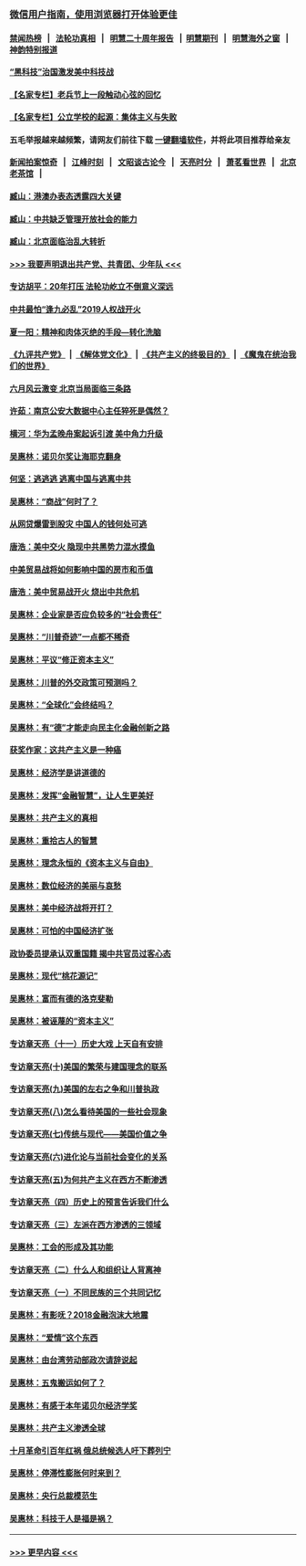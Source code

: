 ### [微信用户指南，使用浏览器打开体验更佳](https://github.com/gfw-breaker/banned-news1/blob/master/indexes/wechat-guide.md?t=0)
#### [禁闻热榜](热点新闻.md?t=0)  &nbsp;&nbsp;|&nbsp;&nbsp; [法轮功真相](https://github.com/gfw-breaker/truth/blob/master/README.md?t=0) &nbsp;&nbsp;|&nbsp;&nbsp; [明慧二十周年报告](https://github.com/gfw-breaker/mh-reports/blob/master/README.md?t=0) &nbsp;&nbsp;|&nbsp;&nbsp;[明慧期刊](https://github.com/gfw-breaker/mh-qikan) &nbsp;&nbsp;|&nbsp;&nbsp; [明慧海外之窗](https://github.com/gfw-breaker/mh-news/blob/master/README.md?t=0) &nbsp;&nbsp;|&nbsp;&nbsp; [神韵特别报道](https://github.com/gfw-breaker/mh-news/blob/master/shenyun.md?t=0)
#### [“黑科技”治国激发美中科技战](../pages/nsc423/n11638056.md?t=02081302) 
#### [【名家专栏】老兵节上一段触动心弦的回忆](../pages/nsc423/n11646016.md?t=02081302) 
#### [【名家专栏】公立学校的起源：集体主义与失败](../pages/nsc423/n11601833.md?t=02081302) 
#### 五毛举报越来越频繁，请网友们前往下载 [一键翻墙软件](https://github.com/gfw-breaker/ssr-accounts)，并将此项目推荐给亲友
#### [新闻拍案惊奇](https://github.com/gfw-breaker/banned-news1/blob/master/pages/link4.md) &nbsp;&nbsp;|&nbsp;&nbsp; [江峰时刻](https://github.com/gfw-breaker/banned-news1/blob/master/pages/link4.md) &nbsp;&nbsp;|&nbsp;&nbsp; [文昭谈古论今](https://github.com/gfw-breaker/banned-news1/blob/master/pages/link4.md) &nbsp;&nbsp;|&nbsp;&nbsp; [天亮时分](https://github.com/gfw-breaker/banned-news1/blob/master/pages/link4.md) &nbsp;&nbsp;|&nbsp;&nbsp; [萧茗看世界](https://github.com/gfw-breaker/banned-news1/blob/master/pages/link4.md) &nbsp;&nbsp;|&nbsp;&nbsp; [北京老茶馆](https://github.com/gfw-breaker/banned-news1/blob/master/pages/link4.md) &nbsp;&nbsp;|&nbsp;&nbsp; 
#### [臧山：港澳办表态透露四大关键](../pages/nsc423/n11421628.md?t=02081302) 
#### [臧山：中共缺乏管理开放社会的能力](../pages/nsc423/n11407457.md?t=02081302) 
#### [臧山：北京面临治乱大转折](../pages/nsc423/n11406895.md?t=02081302) 
#### [>>> 我要声明退出共产党、共青团、少年队 <<<](https://github.com/begood0513/goodnews/blob/master/quit/letter.md) 
#### [专访胡平：20年打压 法轮功屹立不倒意义深远](../pages/nsc423/n11398800.md?t=02081302) 
#### [中共最怕“逢九必乱”2019人权战开火](../pages/nsc423/n11385248.md?t=02081302) 
#### [夏一阳：精神和肉体灭绝的手段—转化洗脑](../pages/nsc423/n11368250.md?t=02081302) 
#### [《九评共产党》](https://github.com/begood0513/9ping.md/blob/master/README.md) &nbsp;|&nbsp; [《解体党文化》](../../../../jtdwh.md/blob/master/README.md)  &nbsp;|&nbsp; [《共产主义的终极目的》](../../../../gczydzjmd.md/blob/master/README.md) &nbsp;|&nbsp; [《魔鬼在统治我们的世界》](../../../../mgztzwmdsj.md/blob/master/README.md) 
#### [六月风云激变 北京当局面临三条路](../pages/nsc423/n11313668.md?t=02081302) 
#### [许茹：南京公安大数据中心主任猝死是偶然？](../pages/nsc423/n11064744.md?t=02081302) 
#### [横河：华为孟晚舟案起诉引渡 美中角力升级](../pages/nsc423/n11027230.md?t=02081302) 
#### [吴惠林：诺贝尔奖让海耶克翻身](../pages/nsc423/n10890049.md?t=02081302) 
#### [何坚：逃逃逃 逃离中国与逃离中共](../pages/nsc423/n10592891.md?t=02081302) 
#### [吴惠林：“商战”何时了？](../pages/nsc423/n10573558.md?t=02081302) 
#### [从网贷爆雷到股灾 中国人的钱何处可逃](../pages/nsc423/n10572800.md?t=02081302) 
#### [唐浩：美中交火 隐现中共黑势力混水摸鱼](../pages/nsc423/n10544040.md?t=02081302) 
#### [中美贸易战将如何影响中国的房市和币值](../pages/nsc423/n10543697.md?t=02081302) 
#### [唐浩：美中贸易战开火 烧出中共危机](../pages/nsc423/n10540126.md?t=02081302) 
#### [吴惠林：企业家是否应负较多的“社会责任”](../pages/nsc423/n10535022.md?t=02081302) 
#### [吴惠林：“川普奇迹”一点都不稀奇](../pages/nsc423/n10512808.md?t=02081302) 
#### [吴惠林：平议“修正资本主义”](../pages/nsc423/n10495724.md?t=02081302) 
#### [吴惠林：川普的外交政策可预测吗？](../pages/nsc423/n10462387.md?t=02081302) 
#### [吴惠林：“全球化”会终结吗？](../pages/nsc423/n10452838.md?t=02081302) 
#### [吴惠林：有“德”才能走向民主化金融创新之路](../pages/nsc423/n10432292.md?t=02081302) 
#### [获奖作家：这共产主义是一种癌](../pages/nsc423/n10431541.md?t=02081302) 
#### [吴惠林：经济学是讲道德的](../pages/nsc423/n10398014.md?t=02081302) 
#### [吴惠林：发挥“金融智慧”，让人生更美好](../pages/nsc423/n10375019.md?t=02081302) 
#### [吴惠林：共产主义的真相](../pages/nsc423/n10351394.md?t=02081302) 
#### [吴惠林：重拾古人的智慧](../pages/nsc423/n10337691.md?t=02081302) 
#### [吴惠林：理念永恒的《资本主义与自由》](../pages/nsc423/n10316274.md?t=02081302) 
#### [吴惠林：数位经济的美丽与哀愁](../pages/nsc423/n10292946.md?t=02081302) 
#### [吴惠林：美中经济战将开打？](../pages/nsc423/n10258825.md?t=02081302) 
#### [吴惠林：可怕的中国经济扩张](../pages/nsc423/n10219147.md?t=02081302) 
#### [政协委员提承认双重国籍 揭中共官员过客心态](../pages/nsc423/n10208809.md?t=02081302) 
#### [吴惠林：现代“桃花源记”](../pages/nsc423/n10185234.md?t=02081302) 
#### [吴惠林：富而有德的洛克斐勒](../pages/nsc423/n10142264.md?t=02081302) 
#### [吴惠林：被诬蔑的“资本主义”](../pages/nsc423/n10124816.md?t=02081302) 
#### [专访章天亮（十一）历史大戏 上天自有安排](../pages/nsc423/n10094905.md?t=02081302) 
#### [专访章天亮(十)美国的繁荣与建国理念的联系](../pages/nsc423/n10094899.md?t=02081302) 
#### [专访章天亮(九)美国的左右之争和川普执政](../pages/nsc423/n10094889.md?t=02081302) 
#### [专访章天亮(八)怎么看待美国的一些社会现象](../pages/nsc423/n10094857.md?t=02081302) 
#### [专访章天亮(七)传统与现代——美国价值之争](../pages/nsc423/n10093140.md?t=02081302) 
#### [专访章天亮(六)进化论与当前社会变化的关系](../pages/nsc423/n10092036.md?t=02081302) 
#### [专访章天亮(五)为何共产主义在西方不断渗透](../pages/nsc423/n10083620.md?t=02081302) 
#### [专访章天亮（四）历史上的预言告诉我们什么](../pages/nsc423/n10083606.md?t=02081302) 
#### [专访章天亮（三）左派在西方渗透的三领域](../pages/nsc423/n10081115.md?t=02081302) 
#### [吴惠林：工会的形成及其功能](../pages/nsc423/n10080633.md?t=02081302) 
#### [专访章天亮（二）什么人和组织让人背离神](../pages/nsc423/n10076637.md?t=02081302) 
#### [专访章天亮（一）不同民族的三个共同记忆](../pages/nsc423/n10074188.md?t=02081302) 
#### [吴惠林：有影呒？2018金融泡沫大地震](../pages/nsc423/n10040534.md?t=02081302) 
#### [吴惠林：“爱情”这个东西](../pages/nsc423/n10019423.md?t=02081302) 
#### [吴惠林：由台湾劳动部政次请辞说起](../pages/nsc423/n9979679.md?t=02081302) 
#### [吴惠林：五鬼搬运如何了？](../pages/nsc423/n9925338.md?t=02081302) 
#### [吴惠林：有感于本年诺贝尔经济学奖](../pages/nsc423/n9871883.md?t=02081302) 
#### [吴惠林：共产主义渗透全球](../pages/nsc423/n9812748.md?t=02081302) 
#### [十月革命引百年红祸 俄总统候选人吁下葬列宁](../pages/nsc423/n9810182.md?t=02081302) 
#### [吴惠林：停滞性膨胀何时来到？](../pages/nsc423/n9764136.md?t=02081302) 
#### [吴惠林：央行总裁模范生](../pages/nsc423/n9728134.md?t=02081302) 
#### [吴惠林：科技于人是福是祸？](../pages/nsc423/n9672982.md?t=02081302) 

----
#### [ >>> 更早内容 <<< ](../indexes/nsc423-earlier.md)
